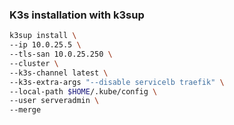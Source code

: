 ### K3s installation with k3sup

```bash
k3sup install \
--ip 10.0.25.5 \
--tls-san 10.0.25.250 \
--cluster \
--k3s-channel latest \
--k3s-extra-args "--disable servicelb traefik" \
--local-path $HOME/.kube/config \
--user serveradmin \
--merge